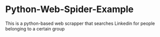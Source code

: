 # Python-Web-Spider-Example
This is a python-based web scrapper that searches Linkedin for people belonging to a certain group
